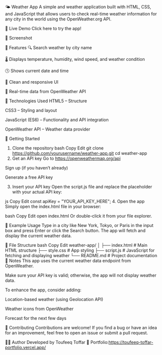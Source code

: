 🌤️ Weather App
A simple and weather application built with HTML, CSS, and JavaScript that allows users to check real-time weather information for any city in the world using the OpenWeather.org API.

🔗 Live Demo
Click here to try the app!

📸 Screenshot

🧰 Features
🔍 Search weather by city name

🌡️ Displays temperature, humidity, wind speed, and weather condition

🕓 Shows current date and time

🎨 Clean and responsive UI

📡 Real-time data from OpenWeather API

🚀 Technologies Used
HTML5 – Structure

CSS3 – Styling and layout

JavaScript (ES6) – Functionality and API integration

OpenWeather API – Weather data provider

🔑 Getting Started
1. Clone the repository
bash
Copy
Edit
git clone https://github.com/yourusername/weather-app.git
cd weather-app
2. Get an API key
Go to https://openweathermap.org/api

Sign up (if you haven’t already)

Generate a free API key

3. Insert your API key
Open the script.js file and replace the placeholder with your actual API key:

js
Copy
Edit
const apiKey = "YOUR_API_KEY_HERE";
4. Open the app
Simply open the index.html file in your browser:

bash
Copy
Edit
open index.html
Or double-click it from your file explorer.

🧪 Example Usage
Type in a city like New York, Tokyo, or Paris in the input box and press Enter or click the Search button. The app will fetch and display the current weather data.

📁 File Structure
bash
Copy
Edit
weather-app/
│
├── index.html       # Main HTML structure
├── style.css        # App styling
├── script.js        # JavaScript for fetching and displaying weather
└── README.md        # Project documentation
📌 Notes
This app uses the current weather data endpoint from OpenWeather.

Make sure your API key is valid; otherwise, the app will not display weather data.

To enhance the app, consider adding:

Location-based weather (using Geolocation API)

Weather icons from OpenWeather

Forecast for the next few days

🤝 Contributing
Contributions are welcome! If you find a bug or have an idea for an improvement, feel free to open an issue or submit a pull request.

🙋‍♂️ Author
Developed by Toufeeq Toffar
🔗 Portfolio:https://toufeeq-toffar-portfolio.vercel.app/ 
